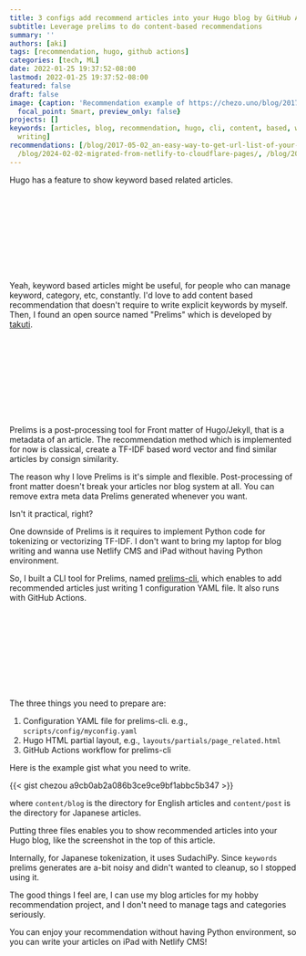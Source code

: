 ```yaml
---
title: 3 configs add recommend articles into your Hugo blog by GitHub Actions
subtitle: Leverage prelims to do content-based recommendations
summary: ''
authors: [aki]
tags: [recommendation, hugo, github actions]
categories: [tech, ML]
date: 2022-01-25 19:37:52-08:00
lastmod: 2022-01-25 19:37:52-08:00
featured: false
draft: false
image: {caption: 'Recommendation example of https://chezo.uno/blog/2017-07-24_simple-way-to-distribute-your-private-python-packages-within-your-organization-fb7af5dbd4c9/',
  focal_point: Smart, preview_only: false}
projects: []
keywords: [articles, blog, recommendation, hugo, cli, content, based, write, post,
  writing]
recommendations: [/blog/2017-05-02_an-easy-way-to-get-url-list-of-your-medium-publication-c60c61244101/,
  /blog/2024-02-02-migrated-from-netlify-to-cloudflare-pages/, /blog/2016-12-01_text-to-speech-based-on-deep-learning-for-web-site-using-amazon-polly-and-ruby-adc1923212cb/]
---
```


Hugo has a feature to show keyword based related articles.

<div class="iframely-embed"><div class="iframely-responsive" style="height: 140px; padding-bottom: 0;"><a href="https://gohugo.io/content-management/related/" data-iframely-url="//iframely.net/q1grvUY?card=small"></a></div></div><script async src="//iframely.net/embed.js" charset="utf-8"></script>

Yeah, keyword based articles might be useful, for people who can manage keyword, category, etc, constantly.
I'd love to add content based recommendation that doesn't require to write explicit keywords by myself. Then, I found an open source named "Prelims" which is developed by [takuti](https://twitter.com/takuti).

<div class="iframely-embed"><div class="iframely-responsive" style="height: 140px; padding-bottom: 0;"><a href="https://github.com/takuti/prelims" data-iframely-url="//iframely.net/omDBVa8?card=small"></a></div></div><script async src="//iframely.net/embed.js" charset="utf-8"></script>

Prelims is a post-processing tool for Front matter of Hugo/Jekyll, that is a metadata of an article.
The recommendation method which is implemented for now is classical, create a TF-IDF based word vector and find similar articles by consign similarity.

The reason why I love Prelims is it's simple and flexible. Post-processing of front matter doesn't break your articles nor blog system at all. You can remove extra meta data Prelims generated whenever you want.

Isn't it practical, right?

One downside of Prelims is it requires to implement Python code for tokenizing or vectorizing TF-IDF. I don't want to bring my laptop for blog writing and wanna use Netlify CMS and iPad without having Python environment.

So, I built a CLI tool for Prelims, named [prelims-cli](https://github.com/chezou/prelims-cli), which enables to add recommended articles just writing 1 configuration YAML file. It also runs with GitHub Actions.

<div class="iframely-embed"><div class="iframely-responsive" style="height: 140px; padding-bottom: 0;"><a href="https://github.com/chezou/prelims-cli" data-iframely-url="//iframely.net/m9C9uKt?card=small"></a></div></div><script async src="//iframely.net/embed.js" charset="utf-8"></script>

The three things you need to prepare are:

1. Configuration YAML file for prelims-cli. e.g., `scripts/config/myconfig.yaml`
2. Hugo HTML partial layout, e.g., `layouts/partials/page_related.html`
3. GitHub Actions workflow for prelims-cli

Here is the example gist what you need to write.

{{< gist chezou a9cb0ab2a086b3ce9ce9bf1abbc5b347 >}}

where `content/blog` is the directory for English articles and `content/post` is the directory for Japanese articles.

Putting three files enables you to show recommended articles into your Hugo blog, like the screenshot in the top of this article.

Internally, for Japanese tokenization, it uses SudachiPy. Since `keywords` prelims generates are a-bit noisy and didn't wanted to cleanup, so I stopped using it.

The good things I feel are, I can use my blog articles for my hobby recommendation project, and I don't need to manage tags and categories seriously.

You can enjoy your recommendation without having Python environment, so you can write your articles on iPad with Netlify CMS!
